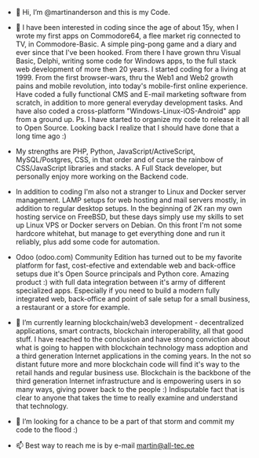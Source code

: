- 👋 Hi, I’m @martinanderson and this is my Code.
- 👀 I have been interested in coding since the age of about 15y, when I wrote my first apps on Commodore64, a flee market rig connected to TV, in Commodore-Basic. A simple ping-pong game and a diary and ever since that I've been hooked. From there I have grown thru Visual Basic, Delphi, writing some code for Windows apps, to the full stack web development of more then 20 years. I started coding for a living at 1999. From the first browser-wars, thru the Web1 and Web2 growth pains and mobile revolution, into today's mobile-first online experience. Have coded a fully functional CMS and E-mail marketing software from scratch, in addition to more general everyday development tasks. And have also coded a cross-platform "Windows-Linux-iOS-Android" app from a ground up. Ps. I have started to organize my code to release it all to Open Source. Looking back I realize that I should have done that a long time ago :) 
- My strengths are PHP, Python, JavaScript/ActiveScript, MySQL/Postgres, CSS, in that order and of curse the rainbow of CSS/JavaScript libraries and stacks. A Full Stack developer, but personally enjoy more working on the Backend code. 
- In addition to coding I'm also not a stranger to Linux and Docker server management. LAMP setups for web hosting and mail servers mostly, in addition to regular desktop setups. In the beginning of 2K ran my own hosting service on FreeBSD, but these days simply use my skills to set up Linux VPS or Docker servers on Debian. On this front I'm not some hardcore whitehat, but manage to get everything done and run it reliably, plus add some code for automation.  
- Odoo (odoo.com) Community Edition has turned out to be my favorite platform for fast, cost-efective and extendable web and back-office setups due it's Open Source principals and Python core. Amazing product :) with full data integration between it's army of different specialized apps. Especially if you need to build a modern fully integrated web, back-office and point of sale setup for a small business, a restaurant or a store for example.  

- 🌱 I’m currently learning blockchain/web3 development - decentralized applications, smart contracts, blockchain interoperability, all that good stuff. I have reached to the conclusion and have strong conviction about what is going to happen with blockchain technology mass adoption and a third generation Internet applications in the coming years. In the not so distant future more and more blockchain code will find it's way to the retail hands and regular business use. Blockchain is the backbone of the third generation Internet infrastructure and is empowering users in so many ways, giving power back to the people :) Indisputable fact that is clear to anyone that takes the time to really examine and understand that technology. 

- 💞️ I’m looking for a chance to be a part of that storm and commit my code to the flood :)
- 📫 Best way to reach me is by e-mail martin@all-tec.ee

